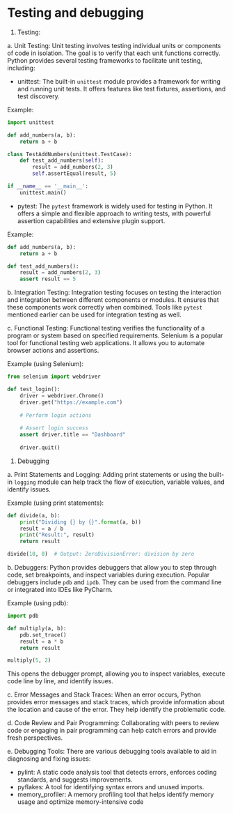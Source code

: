# Testing and debugging

1. Testing:

a. Unit Testing:
Unit testing involves testing individual units or components of code in isolation. The goal is to verify that each unit functions correctly. Python provides several testing frameworks to facilitate unit testing, including:

- unittest: The built-in `unittest` module provides a framework for writing and running unit tests. It offers features like test fixtures, assertions, and test discovery.

Example:

```python
import unittest

def add_numbers(a, b):
    return a + b

class TestAddNumbers(unittest.TestCase):
    def test_add_numbers(self):
        result = add_numbers(2, 3)
        self.assertEqual(result, 5)

if __name__ == '__main__':
    unittest.main()
```

- pytest: The `pytest` framework is widely used for testing in Python. It offers a simple and flexible approach to writing tests, with powerful assertion capabilities and extensive plugin support.

Example:

```python
def add_numbers(a, b):
    return a + b

def test_add_numbers():
    result = add_numbers(2, 3)
    assert result == 5
```

b. Integration Testing:
Integration testing focuses on testing the interaction and integration between different components or modules. It ensures that these components work correctly when combined. Tools like `pytest` mentioned earlier can be used for integration testing as well.

c. Functional Testing:
Functional testing verifies the functionality of a program or system based on specified requirements. Selenium is a popular tool for functional testing web applications. It allows you to automate browser actions and assertions.

Example (using Selenium):

```python
from selenium import webdriver

def test_login():
    driver = webdriver.Chrome()
    driver.get("https://example.com")
    
    # Perform login actions
    
    # Assert login success
    assert driver.title == "Dashboard"
    
    driver.quit()
```

1. Debugging

a. Print Statements and Logging:
Adding print statements or using the built-in `logging` module can help track the flow of execution, variable values, and identify issues.

Example (using print statements):

```python
def divide(a, b):
    print("Dividing {} by {}".format(a, b))
    result = a / b
    print("Result:", result)
    return result

divide(10, 0)  # Output: ZeroDivisionError: division by zero
```

b. Debuggers:
Python provides debuggers that allow you to step through code, set breakpoints, and inspect variables during execution. Popular debuggers include `pdb` and `ipdb`. They can be used from the command line or integrated into IDEs like PyCharm.

Example (using pdb):

```python
import pdb

def multiply(a, b):
    pdb.set_trace()
    result = a * b
    return result

multiply(5, 2)
```

This opens the debugger prompt, allowing you to inspect variables, execute code line by line, and identify issues.

c. Error Messages and Stack Traces:
When an error occurs, Python provides error messages and stack traces, which provide information about the location and cause of the error. They help identify the problematic code.

d. Code Review and Pair Programming:
Collaborating with peers to review code or engaging in pair programming can help catch errors and provide fresh perspectives.

e. Debugging Tools:
There are various debugging tools available to aid in diagnosing and fixing issues:

- pylint: A static code analysis tool that detects errors, enforces coding standards, and suggests improvements.
- pyflakes: A tool for identifying syntax errors and unused imports.
- memory_profiler: A memory profiling tool that helps identify memory usage and optimize memory-intensive code

